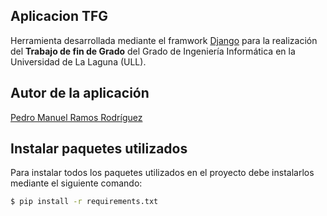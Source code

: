 ## Aplicacion TFG 

Herramienta desarrollada mediante el framwork [Django](https://www.djangoproject.com/) para la realización del **Trabajo de fin de Grado** del Grado de Ingeniería Informática en la Universidad de La Laguna (ULL).

## Autor de la aplicación
[Pedro Manuel Ramos Rodríguez](http://alu0100505078.github.io/)

## Instalar paquetes utilizados

Para instalar todos los paquetes utilizados en el proyecto debe instalarlos mediante el siguiente comando:

```bash
$ pip install -r requirements.txt
```